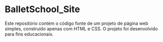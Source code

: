# BalletSchool_Site
Este repositório contém o código fonte de um projeto de página web simples, construído apenas com HTML e CSS. O projeto foi desenvolvido para fins educacionais.
